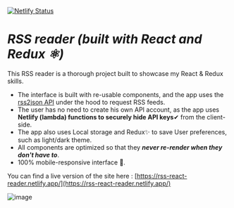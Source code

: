 [![Netlify Status](https://api.netlify.com/api/v1/badges/b72de571-8c9f-4b7b-ac7d-788bdcfe1d63/deploy-status)](https://app.netlify.com/sites/nervous-panini-4ea298/deploys)

# *RSS reader (built with React and Redux ⚛️)*

This RSS reader is a thorough project built to showcase my React & Redux skills. 

* The interface is built with re-usable components, and the app uses the [rss2json API](https://rss2json.com/) under the hood to request RSS feeds.
* The user has no need to create his own API account, as the app uses **Netlify (lambda) functions to securely hide API keys**✔ from the client-side.
* The app also uses Local storage and Redux✨ to save User preferences, such as light/dark theme.
* All components are optimized so that they ***never re-render when they don't have to***.
* 100% mobile-responsive interface 📱.

You can find a live version of the site here : [https://rss-react-reader.netlify.app/](https://rss-react-reader.netlify.app/)


![image](https://user-images.githubusercontent.com/47149772/135717774-3e4cacff-c50b-40f5-978b-0d2319be1e20.png)

